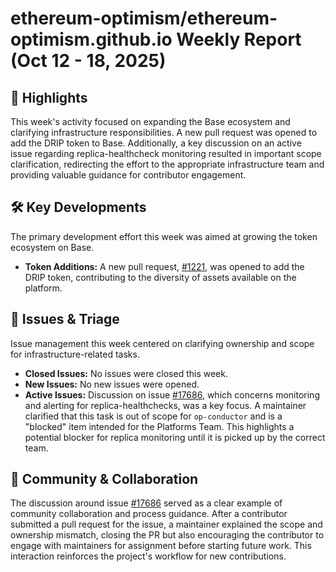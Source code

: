 # ethereum-optimism/ethereum-optimism.github.io Weekly Report (Oct 12 - 18, 2025)

## 🚀 Highlights
This week's activity focused on expanding the Base ecosystem and clarifying infrastructure responsibilities. A new pull request was opened to add the DRIP token to Base. Additionally, a key discussion on an active issue regarding replica-healthcheck monitoring resulted in important scope clarification, redirecting the effort to the appropriate infrastructure team and providing valuable guidance for contributor engagement.

## 🛠️ Key Developments
The primary development effort this week was aimed at growing the token ecosystem on Base.

- **Token Additions:** A new pull request, [#1221](https://github.com/ethereum-optimism/ethereum-optimism.github.io/pull/1221), was opened to add the DRIP token, contributing to the diversity of assets available on the platform.

## 🐛 Issues & Triage
Issue management this week centered on clarifying ownership and scope for infrastructure-related tasks.

- **Closed Issues:** No issues were closed this week.
- **New Issues:** No new issues were opened.
- **Active Issues:** Discussion on issue [#17686](https://github.com/ethereum-optimism/ethereum-optimism.github.io/issues/17686), which concerns monitoring and alerting for replica-healthchecks, was a key focus. A maintainer clarified that this task is out of scope for `op-conductor` and is a "blocked" item intended for the Platforms Team. This highlights a potential blocker for replica monitoring until it is picked up by the correct team.

## 💬 Community & Collaboration
The discussion around issue [#17686](https://github.com/ethereum-optimism/ethereum-optimism.github.io/issues/17686) served as a clear example of community collaboration and process guidance. After a contributor submitted a pull request for the issue, a maintainer explained the scope and ownership mismatch, closing the PR but also encouraging the contributor to engage with maintainers for assignment before starting future work. This interaction reinforces the project's workflow for new contributions.